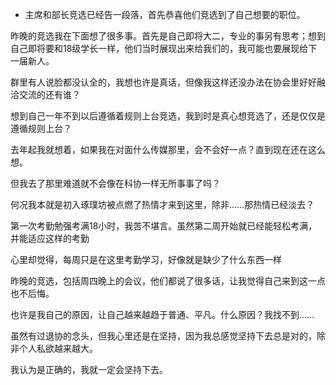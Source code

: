 + 主席和部长竞选已经告一段落，首先恭喜他们竞选到了自己想要的职位。 

昨晚的竞选我在下面想了很多事。首先是自己即将大二，专业的事另有思考；想到自己即将要和18级学长一样，他们当时展现出来给我们的，我可能也要展现给下一届新人。 

群里有人说脸都没认全的，我想也许是真话，但像我这样还没办法在协会里好好融洽交流的还有谁？

想到自己一年不到以后遵循着规则上台竞选，我到时是真心想竞选了，还是仅仅是遵循规则上台？ 

去年起我就想着，如果我在对面什么传媒那里，会不会好一点？直到现在还在这么想。 

但我去了那里难道就不会像在科协一样无所事事了吗？ 

何况我本就是初入琢璞坊被点燃了热情才来到这里，除非......那热情已经淡去？ 

第一次考勤勉强考满18小时，我苦不堪言。虽然第二周开始就已经能轻松考满，并能适应这样的考勤 

心里却觉得，每周只是在这里考勤学习，好像就是缺少了什么东西一样  

昨晚的竞选，包括周四晚上的会议，他们都说了很多话，让我觉得自己来到这一点也不后悔。  

也许是我自己的原因，让自己越来越趋于普通、平凡。什么原因？我找不到......  

虽然有过退协的念头，但我心里还是在坚持，因为我总感觉坚持下去总是对的，除非个人私欲越来越大。 

我认为是正确的，我就一定会坚持下去。 

